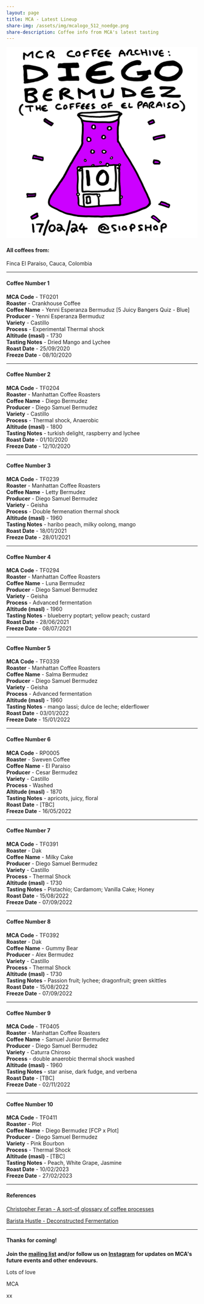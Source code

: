 ```yaml
---
layout: page
title: MCA - Latest Lineup
share-img: /assets/img/mcalogo_512_noedge.png
share-description: Coffee info from MCA's latest tasting
---
```

![MCA10 - Diego Bermudez](/assets/img/events/mca10_poster_final_1080px.png)

#### All coffees from:
Finca El Paraíso, Cauca, Colombia

---

#### Coffee Number 1

**MCA Code**	 - 	TF0201	  
**Roaster**	 - 	Crankhouse Coffee	  
**Coffee Name**	 - 	Yenni Esperanza Bermuduz [5 Juicy Bangers Quiz - Blue]	  
**Producer**	 - 	Yenni Esperanza Bermuduz	  
**Variety**	 - 	Castillo	  
**Process**	 - 	Experimental Thermal shock	  
**Altitude (masl)**	 - 	1730	  
**Tasting Notes**	 - 	Dried Mango and Lychee	  
**Roast Date**	 - 	25/09/2020	  
**Freeze Date**	 - 	08/10/2020	   	  

---

#### Coffee Number 2	

**MCA Code**	 - 	TF0204	  
**Roaster**	 - 	Manhattan Coffee Roasters	  
**Coffee Name**	 - 	Diego Bermudez	  
**Producer**	 - 	Diego Samuel Bermudez	  
**Variety**	 - 	Castillo	  
**Process**	 - 	Thermal shock, Anaerobic	  
**Altitude (masl)**	 - 	1800	  
**Tasting Notes**	 - 	turkish delight, raspberry and lychee	  
**Roast Date**	 - 	01/10/2020	  
**Freeze Date**	 - 	12/10/2020	  	  			
	
---

#### Coffee Number 3	

**MCA Code**	 - 	TF0239	  
**Roaster**	 - 	Manhattan Coffee Roasters	  
**Coffee Name**	 - 	Letty Bermudez	  
**Producer**	 - 	Diego Samuel Bermudez	  
**Variety**	 - 	Geisha	  
**Process**	 - 	Double fermenation thermal shock	  
**Altitude (masl)**	 - 	1960	  
**Tasting Notes**	 - 	haribo peach, milky oolong, mango	  
**Roast Date**	 - 	18/01/2021	  
**Freeze Date**	 - 	28/01/2021	  	  		
	
---

#### Coffee Number 4

**MCA Code**	 - 	TF0294	  
**Roaster**	 - 	Manhattan Coffee Roasters	  
**Coffee Name**	 - 	Luna Bermudez	  
**Producer**	 - 	Diego Samuel Bermudez	  
**Variety**	 - 	Geisha	  
**Process**	 - 	Advanced fermentation	  
**Altitude (masl)**	 - 	1960	  
**Tasting Notes**	 - 	blueberry poptart; yellow peach; custard	  
**Roast Date**	 - 	28/06/2021	  
**Freeze Date**	 - 	08/07/2021	  	  		

---

#### Coffee Number 5

**MCA Code**	 - 	TF0339	  
**Roaster**	 - 	Manhattan Coffee Roasters	  
**Coffee Name**	 - 	Salma Bermudez	  
**Producer**	 - 	Diego Samuel Bermudez	  
**Variety**	 - 	Geisha	  
**Process**	 - 	Advanced fermentation	  
**Altitude (masl)**	 - 	1960	  
**Tasting Notes**	 - 	mango lassi; dulce de leche; elderflower	  
**Roast Date**	 - 	03/01/2022	  
**Freeze Date**	 - 	15/01/2022	  	  

---

#### Coffee Number 6	

**MCA Code**	 - 	RP0005	  
**Roaster**	 - 	Sweven Coffee	  
**Coffee Name**	 - 	El Paraiso	  
**Producer**	 - 	Cesar Bermudez	  
**Variety**	 - 	Castillo	  
**Process**	 - 	Washed	  
**Altitude (masl)**	 - 	1870	  
**Tasting Notes**	 - 	apricots, juicy, floral	  
**Roast Date**	 - 	[TBC]	  
**Freeze Date**	 - 	16/05/2022	  	  			

---

#### Coffee Number 7	

**MCA Code**	 - 	TF0391	  
**Roaster**	 - 	Dak	  
**Coffee Name**	 - 	Milky Cake	  
**Producer**	 - 	Diego Samuel Bermudez	  
**Variety**	 - 	Castillo	  
**Process**	 - 	Thermal Shock	  
**Altitude (masl)**	 - 	1730	  
**Tasting Notes**	 - 	Pistachio; Cardamom; Vanilla Cake; Honey	  
**Roast Date**	 - 	15/08/2022	  
**Freeze Date**	 - 	07/09/2022	  	  			

---

#### Coffee Number 8	

**MCA Code**	 - 	TF0392	  
**Roaster**	 - 	Dak	  
**Coffee Name**	 - 	Gummy Bear	  
**Producer**	 - 	Alex Bermudez	  
**Variety**	 - 	Castillo	  
**Process**	 - 	Thermal Shock	  
**Altitude (masl)**	 - 	1730	  
**Tasting Notes**	 - 	Passion fruit; lychee; dragonfruit; green skittles	  
**Roast Date**	 - 	15/08/2022	  
**Freeze Date**	 - 	07/09/2022	  		
	
---

#### Coffee Number 9	

**MCA Code**	 - 	TF0405	  
**Roaster**	 - 	Manhattan Coffee Roasters	  
**Coffee Name**	 - 	Samuel Junior Bermudez	  
**Producer**	 - 	Diego Samuel Bermudez	  
**Variety**	 - 	Caturra Chiroso	  
**Process**	 - 	double anaerobic thermal shock washed	  
**Altitude (masl)**	 - 	1960	  
**Tasting Notes**	 - 	star anise, dark fudge, and verbena	  
**Roast Date**	 - 	[TBC]	  
**Freeze Date**	 - 	02/11/2022	  		

---

#### Coffee Number 10

**MCA Code**	 - 	TF0411	  
**Roaster**	 - 	Plot	  
**Coffee Name**	 - 	Diego Bermudez [FCP x Plot]	  
**Producer**	 - 	Diego Samuel Bermudez	  
**Variety**	 - 	Pink Bourbon	  
**Process**	 - 	Thermal Shock	  
**Altitude (masl)**	 - 	[TBC]	  
**Tasting Notes**	 - 	Peach, White Grape, Jasmine	  
**Roast Date**	 - 	10/02/2023	  
**Freeze Date**	 - 	27/02/2023	  

---

#### References

[Christopher Feran - A sort-of glossary of coffee processes](https://christopherferan.com/2022/08/19/a-sort-of-glossary-of-coffee-processes/)

[Barista Hustle - Deconstructed Fermentation](https://www.baristahustle.com/blog/deconstructed-fermentation/)

---

#### Thanks for coming!

**Join the [mailing list](http://eepurl.com/gaXOT5) and/or follow us on [Instagram](https://www.instagram.com/manchestercoffeearchive) for updates on MCA's future events and other endevours.**

Lots of love

MCA

xx
